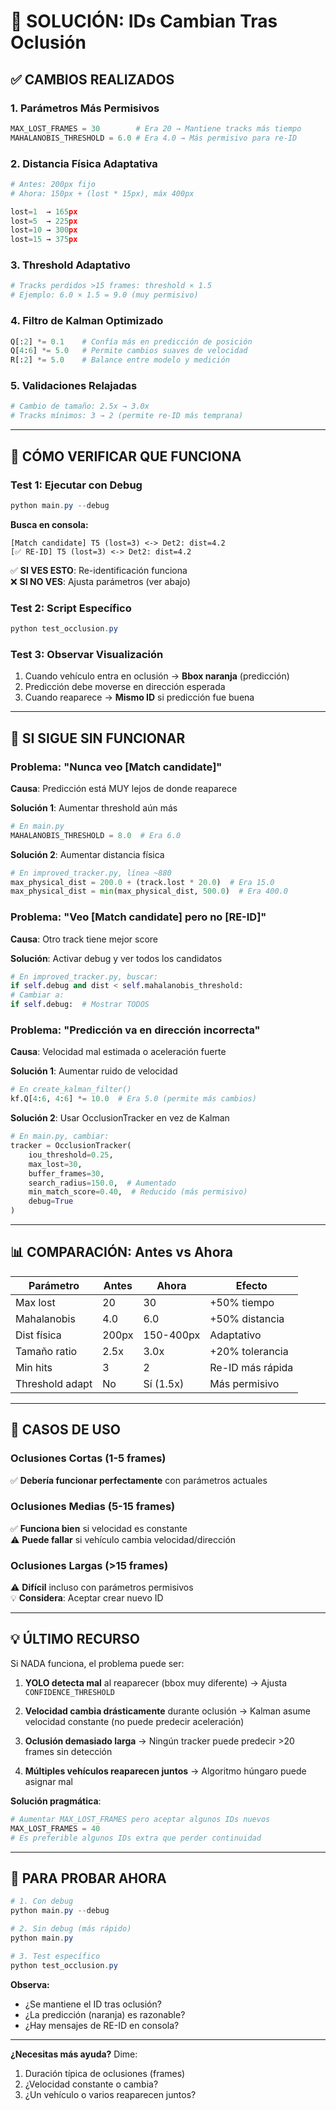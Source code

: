 # 🔧 SOLUCIÓN: IDs Cambian Tras Oclusión

## ✅ CAMBIOS REALIZADOS

### 1. **Parámetros Más Permisivos**
```python
MAX_LOST_FRAMES = 30        # Era 20 → Mantiene tracks más tiempo
MAHALANOBIS_THRESHOLD = 6.0 # Era 4.0 → Más permisivo para re-ID
```

### 2. **Distancia Física Adaptativa**
```python
# Antes: 200px fijo
# Ahora: 150px + (lost * 15px), máx 400px

lost=1  → 165px
lost=5  → 225px
lost=10 → 300px
lost=15 → 375px
```

### 3. **Threshold Adaptativo**
```python
# Tracks perdidos >15 frames: threshold × 1.5
# Ejemplo: 6.0 × 1.5 = 9.0 (muy permisivo)
```

### 4. **Filtro de Kalman Optimizado**
```python
Q[:2] *= 0.1    # Confía más en predicción de posición
Q[4:6] *= 5.0   # Permite cambios suaves de velocidad
R[:2] *= 5.0    # Balance entre modelo y medición
```

### 5. **Validaciones Relajadas**
```python
# Cambio de tamaño: 2.5x → 3.0x
# Tracks mínimos: 3 → 2 (permite re-ID más temprana)
```

---

## 🧪 CÓMO VERIFICAR QUE FUNCIONA

### Test 1: Ejecutar con Debug
```powershell
python main.py --debug
```

**Busca en consola:**
```
[Match candidate] T5 (lost=3) <-> Det2: dist=4.2
[✅ RE-ID] T5 (lost=3) <-> Det2: dist=4.2
```

✅ **SI VES ESTO**: Re-identificación funciona  
❌ **SI NO VES**: Ajusta parámetros (ver abajo)

### Test 2: Script Específico
```powershell
python test_occlusion.py
```

### Test 3: Observar Visualización
1. Cuando vehículo entra en oclusión → **Bbox naranja** (predicción)
2. Predicción debe moverse en dirección esperada
3. Cuando reaparece → **Mismo ID** si predicción fue buena

---

## 🔧 SI SIGUE SIN FUNCIONAR

### Problema: "Nunca veo [Match candidate]"

**Causa**: Predicción está MUY lejos de donde reaparece

**Solución 1**: Aumentar threshold aún más
```python
# En main.py
MAHALANOBIS_THRESHOLD = 8.0  # Era 6.0
```

**Solución 2**: Aumentar distancia física
```python
# En improved_tracker.py, línea ~880
max_physical_dist = 200.0 + (track.lost * 20.0)  # Era 15.0
max_physical_dist = min(max_physical_dist, 500.0)  # Era 400.0
```

### Problema: "Veo [Match candidate] pero no [RE-ID]"

**Causa**: Otro track tiene mejor score

**Solución**: Activar debug y ver todos los candidatos
```python
# En improved_tracker.py, buscar:
if self.debug and dist < self.mahalanobis_threshold:
# Cambiar a:
if self.debug:  # Mostrar TODOS
```

### Problema: "Predicción va en dirección incorrecta"

**Causa**: Velocidad mal estimada o aceleración fuerte

**Solución 1**: Aumentar ruido de velocidad
```python
# En create_kalman_filter()
kf.Q[4:6, 4:6] *= 10.0  # Era 5.0 (permite más cambios)
```

**Solución 2**: Usar OcclusionTracker en vez de Kalman
```python
# En main.py, cambiar:
tracker = OcclusionTracker(
    iou_threshold=0.25,
    max_lost=30,
    buffer_frames=30,
    search_radius=150.0,  # Aumentado
    min_match_score=0.40,  # Reducido (más permisivo)
    debug=True
)
```

---

## 📊 COMPARACIÓN: Antes vs Ahora

| Parámetro | Antes | Ahora | Efecto |
|-----------|-------|-------|--------|
| Max lost | 20 | 30 | +50% tiempo |
| Mahalanobis | 4.0 | 6.0 | +50% distancia |
| Dist física | 200px | 150-400px | Adaptativo |
| Tamaño ratio | 2.5x | 3.0x | +20% tolerancia |
| Min hits | 3 | 2 | Re-ID más rápida |
| Threshold adapt | No | Sí (1.5x) | Más permisivo |

---

## 🎯 CASOS DE USO

### Oclusiones Cortas (1-5 frames)
✅ **Debería funcionar perfectamente** con parámetros actuales

### Oclusiones Medias (5-15 frames)
✅ **Funciona bien** si velocidad es constante  
⚠️ **Puede fallar** si vehículo cambia velocidad/dirección

### Oclusiones Largas (>15 frames)
⚠️ **Difícil** incluso con parámetros permisivos  
💡 **Considera**: Aceptar crear nuevo ID

---

## 💡 ÚLTIMO RECURSO

Si NADA funciona, el problema puede ser:

1. **YOLO detecta mal** al reaparecer (bbox muy diferente)
   → Ajusta `CONFIDENCE_THRESHOLD`

2. **Velocidad cambia drásticamente** durante oclusión
   → Kalman asume velocidad constante (no puede predecir aceleración)

3. **Oclusión demasiado larga**
   → Ningún tracker puede predecir >20 frames sin detección

4. **Múltiples vehículos reaparecen juntos**
   → Algoritmo húngaro puede asignar mal

**Solución pragmática**: 
```python
# Aumentar MAX_LOST_FRAMES pero aceptar algunos IDs nuevos
MAX_LOST_FRAMES = 40
# Es preferible algunos IDs extra que perder continuidad
```

---

## 🚀 PARA PROBAR AHORA

```powershell
# 1. Con debug
python main.py --debug

# 2. Sin debug (más rápido)
python main.py

# 3. Test específico
python test_occlusion.py
```

**Observa:**
- ¿Se mantiene el ID tras oclusión?
- ¿La predicción (naranja) es razonable?
- ¿Hay mensajes de RE-ID en consola?

---

**¿Necesitas más ayuda?** Dime:
1. Duración típica de oclusiones (frames)
2. ¿Velocidad constante o cambia?
3. ¿Un vehículo o varios reaparecen juntos?
